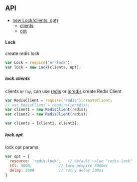 ## API

- [new Lock(clients, opt)](#lock)
  - [clients](#lockclients)
  - [opt](#lockopt)

#### Lock

create redis lock

```js
var Lock = require('nr-lock');
var lock = new Lock(clients, opt);
```

##### lock.clients

clients `Array`, can use [redis](https://www.npmjs.com/package/redis) or [ioredis](https://www.npmjs.com/package/ioredis) 
create Redis Client

```js
var RedisClient = require('redis').createClient;
// var RedisClient = require(ioredis);
var client1 = new RedisClient(redis);
var client2 = new RedisClient(redis);

var clients = [client1, client2];
```


##### lock.opt 

lock opt params

```js
var opt = {
  resource: 'redis-lock',   // default value "redis-lock"
  ttl: 5000,            // lock pexpire 5000ms
  delay: 2000           // retry delay 200ms
}
```
